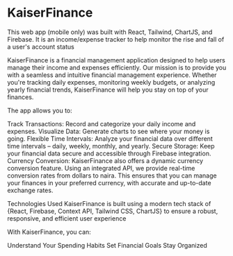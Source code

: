 # KaiserFinance

This web app (mobile only) was built with React, Tailwind, ChartJS, and Firebase. It is an income/expense tracker to help monitor the rise and fall of a user's account status

KaiserFinance is a financial management application designed to help users manage their income and expenses efficiently.
Our mission is to provide you with a seamless and intuitive financial management experience. Whether you're tracking daily expenses, monitoring weekly budgets, or analyzing yearly financial trends, KaiserFinance will help you stay on top of your finances.


The app allows you to:

Track Transactions: Record and categorize your daily income and expenses.
Visualize Data: Generate charts to see where your money is going.
Flexible Time Intervals: Analyze your financial data over different time intervals – daily, weekly, monthly, and yearly.
Secure Storage: Keep your financial data secure and accessible through Firebase integration.
Currency Conversion: KaiserFinance also offers a dynamic currency conversion feature. Using an integrated API, we provide real-time conversion rates from dollars to naira. This ensures that you can manage your finances in your preferred currency, with accurate and up-to-date exchange rates.

Technologies Used
KaiserFinance is built using a modern tech stack of {React, Firebase, Context API, Tailwind CSS, ChartJS} to ensure a robust, responsive, and efficient user experience


With KaiserFinance, you can:

Understand Your Spending Habits
Set Financial Goals
Stay Organized
